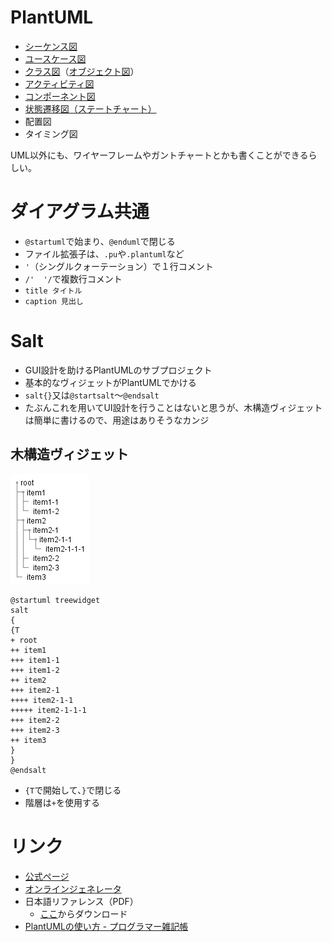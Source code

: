 # PlantUML

- [シーケンス図](シーケンス図.md)
- [ユースケース図](ユースケース図.md)
- [クラス図](クラス図.md)（[オブジェクト図](オブジェクト図.md)）
- [アクティビティ図](アクティビティ図.md)
- [コンポーネント図](コンポーネント図.md)
- [状態遷移図（ステートチャート）](ステートチャート.md)
- 配置図
- タイミング図

UML以外にも、ワイヤーフレームやガントチャートとかも書くことができるらしい。

# ダイアグラム共通

- `@startuml`で始まり、`@enduml`で閉じる
- ファイル拡張子は、`.pu`や`.plantuml`など
- `'`（シングルクォーテーション）で１行コメント
- `/'  '/`で複数行コメント
- `title タイトル`
- `caption 見出し`

# Salt

- GUI設計を助けるPlantUMLのサブプロジェクト
- 基本的なヴィジェットがPlantUMLでかける
- `salt{}`又は`@startsalt`～`@endsalt`
- たぶんこれを用いてUI設計を行うことはないと思うが、木構造ヴィジェットは簡単に書けるので、用途はありそうなカンジ

## 木構造ヴィジェット

![](salt/treewidget.png)
```
@startuml treewidget
salt
{
{T
+ root
++ item1
+++ item1-1
+++ item1-2
++ item2
+++ item2-1
++++ item2-1-1
+++++ item2-1-1-1
+++ item2-2
+++ item2-3
++ item3
}
}
@endsalt
```

- `{T`で開始して、`}`で閉じる
- 階層は`+`を使用する


# リンク

- [公式ページ](http://plantuml.com/)
- [オンラインジェネレータ](http://www.plantuml.com/plantuml/uml/SyfFKj2rKt3CoKnELR1Io4ZDoSa70000)
- 日本語リファレンス（PDF）
    - [ここ](http://plantuml.com/download)からダウンロード
- [PlantUMLの使い方 - プログラマー雑記帳](http://yohshiy.blog.fc2.com/blog-entry-152.html)


